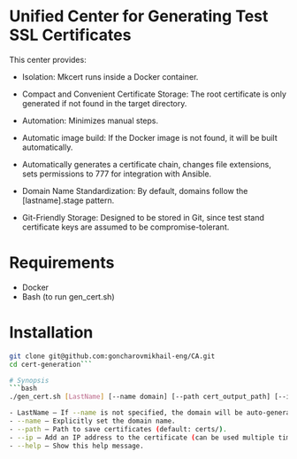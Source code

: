 # Unified Center for Generating Test SSL Certificates

This center provides:

- Isolation: Mkcert runs inside a Docker container.

- Compact and Convenient Certificate Storage: The root certificate is only generated if not found in the target directory.

- Automation: Minimizes manual steps.

- Automatic image build: If the Docker image is not found, it will be built automatically.

- Automatically generates a certificate chain, changes file extensions, sets permissions to 777 for integration with Ansible.

- Domain Name Standardization: By default, domains follow the [lastname].stage pattern.

- Git-Friendly Storage: Designed to be stored in Git, since test stand certificate keys are assumed to be compromise-tolerant.

# Requirements
- Docker
- Bash (to run gen_cert.sh)

# Installation
```bash
git clone git@github.com:goncharovmikhail-eng/CA.git
cd cert-generation```

# Synopsis
```bash
./gen_cert.sh [LastName] [--name domain] [--path cert_output_path] [--ip ip_address]```

- LastName — If --name is not specified, the domain will be auto-generated as [lastname].stage.
- --name — Explicitly set the domain name.
- --path — Path to save certificates (default: certs/).
- --ip — Add an IP address to the certificate (can be used multiple times). Note: 127.0.0.1 and localhost are included by default.
- --help — Show this help message.
